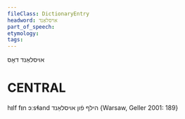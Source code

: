 ```yaml
---
fileClass: DictionaryEntry
headword: אויסלאַנד
part_of_speech: 
etymology: 
tags: 
---
```

אויסלאַנד
דאָס

CENTRAL
========

hᵻlf fᵻn ɔːsɬand הילף פֿון אויסלאַנד {Warsaw, Geller 2001: 189}